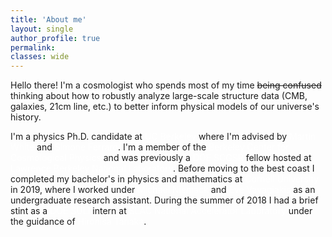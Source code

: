 ```yaml
---
title: 'About me'
layout: single
author_profile: true
permalink:
classes: wide
---
```


Hello there! I'm a cosmologist who spends most of my time ~~being confused~~ thinking about how to robustly analyze large-scale structure data (CMB, galaxies, 21cm line, etc.) to better inform physical models of our universe's history. 

I'm a physics Ph.D. candidate at <a href="https://www.berkeley.edu/" style="color: white; text-decoration: none">UC Berkeley</a> where I'm advised by <a href="https://w.astro.berkeley.edu/~mwhite/" style="color: white; text-decoration: none">Martin White</a> and <a href="https://sferraro.lbl.gov/" style="color: white; text-decoration: none">Simone Ferraro</a>. 
I'm a member of the <a href="https://bccp.berkeley.edu/people/" style="color: white; text-decoration: none">Berkeley Center for Cosmological Physics</a> and was previously a <a href="https://science.osti.gov/wdts/scgsr" style="color: white; text-decoration: none">DOE SCGSR</a> fellow hosted at <a href="https://www.lbl.gov/" style="color: white; text-decoration: none">Lawrence Berkeley National Laboratory</a>.
Before moving to the best coast I completed my bachelor's in physics and mathematics at <a href="https://www.cornell.edu/" style="color: white; text-decoration: none">Cornell University</a> in 2019, where I worked under <a href="https://www.classe.cornell.edu/~mdn49/" style="color: white; text-decoration: none">Michael Niemack</a> and <a href="https://evevavagiakis.com/" style="color: white; text-decoration: none">Eve Vavagiakis</a> as an undergraduate research assistant. 
During the summer of 2018 I had a brief stint as a <a href="https://science.osti.gov/wdts/suli" style="color: white; text-decoration: none">DOE SULI</a> intern at <a href="https://www6.slac.stanford.edu/" style="color: white; text-decoration: none">SLAC National Accelerator Laboratory</a> under the guidance of <a href="https://profiles.stanford.edu/hirohisa-tanaka" style="color: white; text-decoration: none">Hirohisa Tanaka</a>. 
